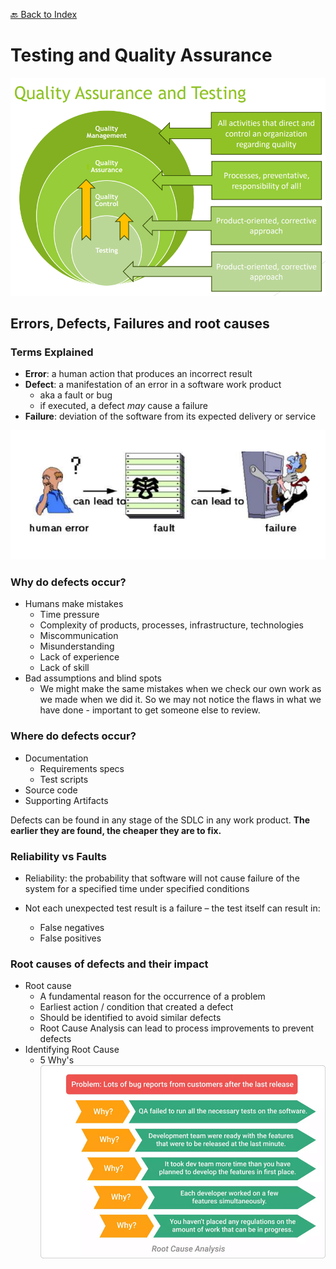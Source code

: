 [🔙 Back to Index](../index.md)

# Testing and Quality Assurance
![image3.png](assets/image3.png)

## Errors, Defects, Failures and root causes
### Terms Explained
* **Error**: a human action that produces an incorrect result
* **Defect**: a manifestation of an error in a software work product
  * aka a fault or bug 
  * if executed, a defect _may_ cause a failure
* **Failure**: deviation of the software from its expected delivery or service

![image4.png](assets/image4.png)

### Why do defects occur?
* Humans make mistakes
  * Time pressure
  * Complexity of products, processes, infrastructure, technologies
  * Miscommunication
  * Misunderstanding
  * Lack of experience
  * Lack of skill
* Bad assumptions and blind spots
  * We might make the same mistakes when we check our own work as we made when we did it.
    So we may not notice the flaws in what we have done - important to get someone else to review.

### Where do defects occur?
* Documentation
  * Requirements specs
  * Test scripts
* Source code
* Supporting Artifacts

Defects can be found in any stage of the SDLC in any work product.
**The earlier they are found, the cheaper they are to fix.**

### Reliability vs Faults
* Reliability: the probability that software will not cause failure of the system
  for a specified time under specified conditions

* Not each unexpected test result is a failure – the test itself can result in:
  * False negatives
  * False positives

### Root causes of defects and their impact
* Root cause
  * A fundamental reason for the occurrence of a problem
  * Earliest action / condition that created a defect
  * Should be identified to avoid similar defects
  * Root Cause Analysis can lead to process improvements to prevent defects
* Identifying Root Cause
  * 5 Why's
![image5.png](assets/image5.png)
